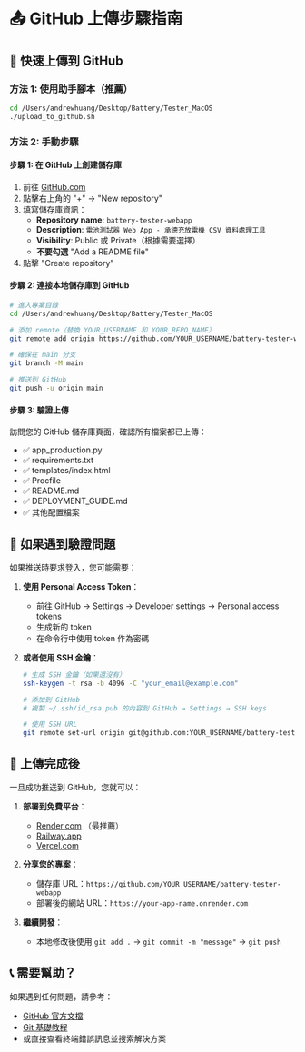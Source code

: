# 📤 GitHub 上傳步驟指南

## 🚀 快速上傳到 GitHub

### 方法 1: 使用助手腳本（推薦）

```bash
cd /Users/andrewhuang/Desktop/Battery/Tester_MacOS
./upload_to_github.sh
```

### 方法 2: 手動步驟

#### 步驟 1: 在 GitHub 上創建儲存庫

1. 前往 [GitHub.com](https://github.com)
2. 點擊右上角的 "+" → "New repository"
3. 填寫儲存庫資訊：
   - **Repository name**: `battery-tester-webapp`
   - **Description**: `電池測試器 Web App - 承德充放電機 CSV 資料處理工具`
   - **Visibility**: Public 或 Private（根據需要選擇）
   - **不要勾選** "Add a README file"
4. 點擊 "Create repository"

#### 步驟 2: 連接本地儲存庫到 GitHub

```bash
# 進入專案目錄
cd /Users/andrewhuang/Desktop/Battery/Tester_MacOS

# 添加 remote（替換 YOUR_USERNAME 和 YOUR_REPO_NAME）
git remote add origin https://github.com/YOUR_USERNAME/battery-tester-webapp.git

# 確保在 main 分支
git branch -M main

# 推送到 GitHub
git push -u origin main
```

#### 步驟 3: 驗證上傳

訪問您的 GitHub 儲存庫頁面，確認所有檔案都已上傳：

- ✅ app_production.py
- ✅ requirements.txt
- ✅ templates/index.html
- ✅ Procfile
- ✅ README.md
- ✅ DEPLOYMENT_GUIDE.md
- ✅ 其他配置檔案

## 🔐 如果遇到驗證問題

如果推送時要求登入，您可能需要：

1. **使用 Personal Access Token**：
   - 前往 GitHub → Settings → Developer settings → Personal access tokens
   - 生成新的 token
   - 在命令行中使用 token 作為密碼

2. **或者使用 SSH 金鑰**：
   ```bash
   # 生成 SSH 金鑰（如果還沒有）
   ssh-keygen -t rsa -b 4096 -C "your_email@example.com"
   
   # 添加到 GitHub
   # 複製 ~/.ssh/id_rsa.pub 的內容到 GitHub → Settings → SSH keys
   
   # 使用 SSH URL
   git remote set-url origin git@github.com:YOUR_USERNAME/battery-tester-webapp.git
   ```

## 🎯 上傳完成後

一旦成功推送到 GitHub，您就可以：

1. **部署到免費平台**：
   - [Render.com](https://render.com) （最推薦）
   - [Railway.app](https://railway.app)
   - [Vercel.com](https://vercel.com)

2. **分享您的專案**：
   - 儲存庫 URL：`https://github.com/YOUR_USERNAME/battery-tester-webapp`
   - 部署後的網站 URL：`https://your-app-name.onrender.com`

3. **繼續開發**：
   - 本地修改後使用 `git add .` → `git commit -m "message"` → `git push`

## 📞 需要幫助？

如果遇到任何問題，請參考：
- [GitHub 官方文檔](https://docs.github.com)
- [Git 基礎教程](https://git-scm.com/docs)
- 或直接查看終端錯誤訊息並搜索解決方案